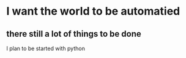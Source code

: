 # I want the world to be automatied
## there still a lot of things to be done
I plan to be started with python
